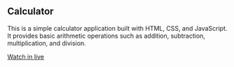 ## Calculator
This is a simple calculator application built with HTML, CSS, and JavaScript. It provides basic arithmetic operations such as addition, subtraction, multiplication, and division.

[Watch in live](https://simplemath.netlify.app/)
